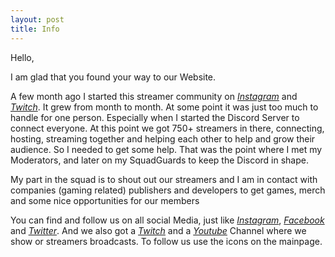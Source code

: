 ```yaml
---
layout: post
title: Info
---
```


Hello, 

I am glad that you found your way to our Website. 

A few month ago I started this streamer community on *[Instagram](https://www.instagram.com/twitchsquads)* and *[Twitch](https://www.twitch.tv/twitchsquads)*. It grew from month to month. At some point it was just too much to handle
for one person. Especially when I started the Discord Server to connect everyone. At this point we got 750+ streamers in there, connecting, hosting, streaming together and helping each other to help and grow their audience.
So I needed to get some help. That was the point where I met my Moderators, and later on my SquadGuards to keep the Discord in shape.

My part in the squad is to shout out our streamers and I am in contact with companies (gaming related) publishers and developers to get games, merch and some nice opportunities for our members

You can find and follow us on all social Media, just like *[Instagram](https://www.instagram.com/twitchsquads)*, *[Facebook](https://www.facebook.com/twitchsquads)* and *[Twitter](https://www.twitter.com/twitchsquads)*. And we also got a *[Twitch](https://www.twitch.tv/twitchsquads)* and a *[Youtube](https://www.youtube.com/twitchsquads)* Channel where we show or streamers broadcasts. To follow us use the icons on the mainpage.
